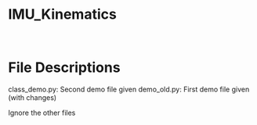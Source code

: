 # IMU_Kinematics
​
 # File Descriptions
  class_demo.py: Second demo file given
  demo_old.py: First demo file given (with changes)

  Ignore the other files
